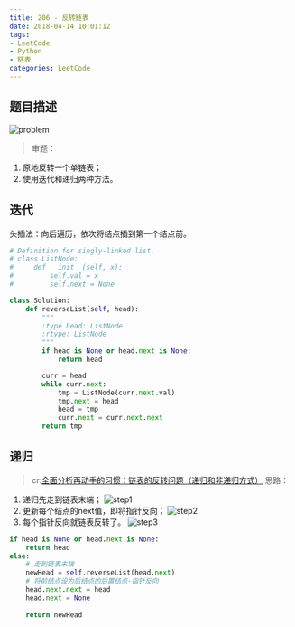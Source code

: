```yaml
---
title: 206 - 反转链表
date: 2018-04-14 10:01:12
tags:
- LeetCode
- Python
- 链表
categories: LeetCode
---
```


## 题目描述
![problem](/images/206.png)

<!-- more -->

>审题：
1. 原地反转一个单链表；
2. 使用迭代和递归两种方法。


## 迭代
头插法：向后遍历，依次将结点插到第一个结点前。
```python
# Definition for singly-linked list.
# class ListNode:
#     def __init__(self, x):
#         self.val = x
#         self.next = None

class Solution:
    def reverseList(self, head):
        """
        :type head: ListNode
        :rtype: ListNode
        """
        if head is None or head.next is None:
            return head

        curr = head
        while curr.next:
            tmp = ListNode(curr.next.val)
            tmp.next = head
            head = tmp
            curr.next = curr.next.next
        return tmp
```


## 递归
>cr:[全面分析再动手的习惯：链表的反转问题（递归和非递归方式）](http://www.cnblogs.com/kubixuesheng/p/4394509.html)
思路：
1. 递归先走到链表末端；
![step1](/images/step1.png)
2. 更新每个结点的next值，即将指针反向；
![step2](/images/step2.png)
3. 每个指针反向就链表反转了。
![step3](/images/step3.png)

```python
if head is None or head.next is None:
    return head
else:
    # 走到链表末端
    newHead = self.reverseList(head.next)
    # 将前结点设为后结点的后置结点-指针反向
    head.next.next = head
    head.next = None
    
    return newHead
```